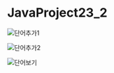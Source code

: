# JavaProject23_2
![단어추가1](https://github.com/hhaminlee/JavaProject23_2/assets/142904579/5e45a399-5695-43af-b5a9-86be8498a6fe)

![단어추가2](https://github.com/hhaminlee/JavaProject23_2/assets/142904579/7cd0cfe0-5b6d-483f-8ca7-1a11708a31b7)

![단어보기](https://github.com/hhaminlee/JavaProject23_2/assets/142904579/6ce734b1-5727-4b9e-b511-9e4f52f7f049)
